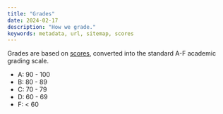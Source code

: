 ```yaml
---
title: "Grades"
date: 2024-02-17
description: "How we grade."
keywords: metadata, url, sitemap, scores
---
```


Grades are based on [scores](/docs/scores), converted into the standard A-F academic grading scale.

* A: 90 - 100
* B: 80 - 89
* C: 70 - 79
* D: 60 - 69
* F: < 60